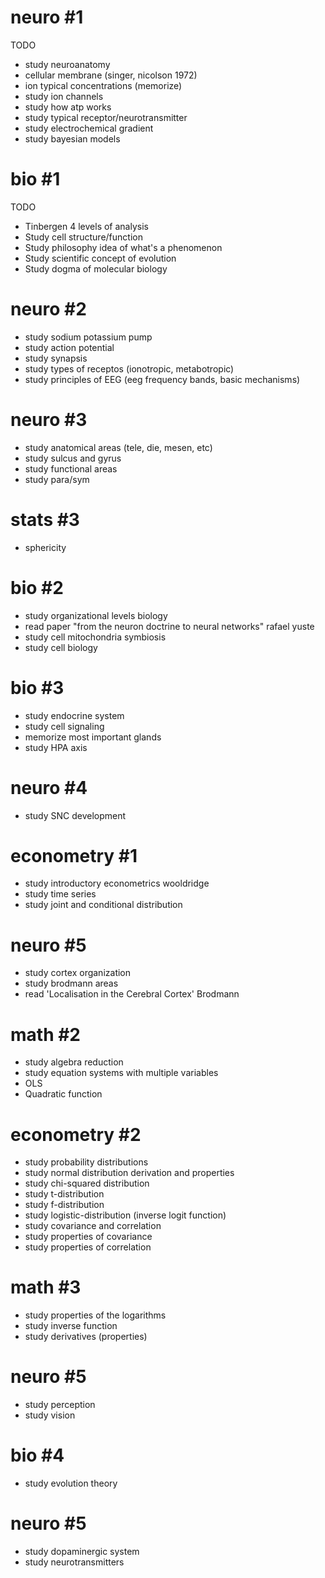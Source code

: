 # neuro #1
TODO
- study neuroanatomy
- cellular membrane (singer, nicolson 1972)
- ion typical concentrations (memorize)
- study ion channels
- study how atp works
- study typical receptor/neurotransmitter
- study electrochemical gradient
- study bayesian models

# bio #1
TODO
- Tinbergen 4 levels of analysis
- Study cell structure/function
- Study philosophy idea of what's a phenomenon
- Study scientific concept of evolution
- Study dogma of molecular biology

# neuro #2
- study sodium potassium pump
- study action potential
- study synapsis
- study types of receptos (ionotropic, metabotropic)
- study principles of EEG (eeg frequency bands, basic mechanisms)

# neuro #3
- study anatomical areas (tele, die, mesen, etc)
- study sulcus and gyrus
- study functional areas
- study para/sym

# stats #3
- sphericity 
  
# bio #2
- study organizational levels biology
- read paper "from the neuron doctrine to neural networks" rafael yuste
- study cell mitochondria symbiosis
- study cell biology

# bio #3
- study endocrine system
- study cell signaling
- memorize most important glands
- study HPA axis

# neuro #4
- study SNC development

# econometry #1
- study introductory econometrics wooldridge
- study time series
- study joint and conditional distribution

# neuro #5
- study cortex organization
- study brodmann areas
- read 'Localisation in the Cerebral Cortex' Brodmann

# math #2
- study algebra reduction
- study equation systems with multiple variables
- OLS
- Quadratic function

# econometry #2
- study probability distributions
- study normal distribution derivation and properties
- study chi-squared distribution
- study t-distribution
- study f-distribution
- study logistic-distribution (inverse logit function)
- study covariance and correlation
- study properties of covariance
- study properties of correlation

# math #3
- study properties of the logarithms
- study inverse function
- study derivatives (properties)

# neuro #5
- study perception
- study vision

# bio #4
- study evolution theory

# neuro #5
- study dopaminergic system 
- study neurotransmitters
